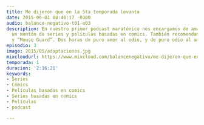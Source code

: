 ```yaml
---
title: Me dijeron que en la 5ta temporada levanta
date: 2015-06-01 00:46:17 -0300
audio: balance-negativo-t01-e03
description: En nuestro primer podcast maratónico nos encargamos de amar y destrozar
  un montón de series y películas basadas en comics. También recomendamos “Louie”
  y “Mouse Guard”. Dos horas de puro amor al odio, y de puro odio al amor.
episodio: 3
image: 2015/05/adaptaciones.jpg
mixcloudurl: https://www.mixcloud.com/balancenegativo/me-dijeron-que-en-la-5ta-temporada-levanta-balance-negativo-t01-e03/
temporada: 1
duracion: '2:16:21'
keywords:
- Series
- Cómics
- Películas basadas en comics
- Series basadas en comics
- Películas
- podcast

---
```

